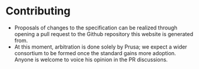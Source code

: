 # Contributing
* Proposals of changes to the specification can be realized through opening a pull request to the Github repository this website is generated from.
* At this moment, arbitration is done solely by Prusa; we expect a wider consortium to be formed once the standard gains more adoption. Anyone is welcome to voice his opinion in the PR discussions.
